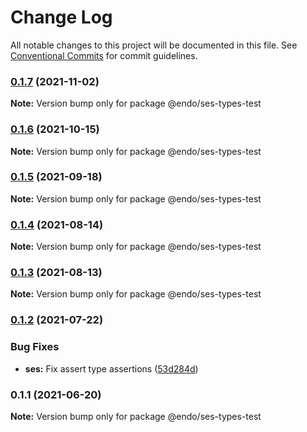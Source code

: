 # Change Log

All notable changes to this project will be documented in this file.
See [Conventional Commits](https://conventionalcommits.org) for commit guidelines.

### [0.1.7](https://github.com/endojs/endo/compare/@endo/ses-types-test@0.1.6...@endo/ses-types-test@0.1.7) (2021-11-02)

**Note:** Version bump only for package @endo/ses-types-test





### [0.1.6](https://github.com/endojs/endo/compare/@endo/ses-types-test@0.1.5...@endo/ses-types-test@0.1.6) (2021-10-15)

**Note:** Version bump only for package @endo/ses-types-test





### [0.1.5](https://github.com/endojs/endo/compare/@endo/ses-types-test@0.1.4...@endo/ses-types-test@0.1.5) (2021-09-18)

**Note:** Version bump only for package @endo/ses-types-test





### [0.1.4](https://github.com/endojs/endo/compare/@endo/ses-types-test@0.1.3...@endo/ses-types-test@0.1.4) (2021-08-14)

**Note:** Version bump only for package @endo/ses-types-test





### [0.1.3](https://github.com/endojs/endo/compare/@endo/ses-types-test@0.1.2...@endo/ses-types-test@0.1.3) (2021-08-13)

**Note:** Version bump only for package @endo/ses-types-test





### [0.1.2](https://github.com/endojs/endo/compare/@endo/ses-types-test@0.1.1...@endo/ses-types-test@0.1.2) (2021-07-22)


### Bug Fixes

* **ses:** Fix assert type assertions ([53d284d](https://github.com/endojs/endo/commit/53d284d04eebed57ccaf19b43a1ff9a71393cc6b))



### 0.1.1 (2021-06-20)

**Note:** Version bump only for package @endo/ses-types-test
